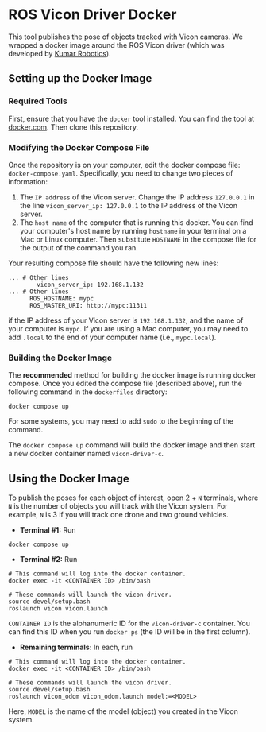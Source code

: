 # ROS Vicon Driver Docker

This tool publishes the pose of objects tracked with Vicon cameras. We wrapped a docker image around the ROS Vicon driver (which was developed by [Kumar Robotics](https://github.com/KumarRobotics/vicon)).

## Setting up the Docker Image

### Required Tools

First, ensure that you have the `docker` tool installed. You can find the tool at [docker.com](https://www.docker.com). Then clone this repository.

### Modifying the Docker Compose File

Once the repository is on your computer, edit the docker compose file: `docker-compose.yaml`. Specifically, you need to change two pieces of information:

1. The `IP address` of the Vicon server. Change the IP address `127.0.0.1` in the line `vicon_server_ip: 127.0.0.1` to the IP address of the Vicon server.
2. The `host name` of the computer that is running this docker. You can find your computer's host name by running `hostname` in your terminal on a Mac or Linux computer. Then substitute `HOSTNAME` in the compose file for the output of the command you ran.

Your resulting compose file should have the following new lines:
```
... # Other lines
        vicon_server_ip: 192.168.1.132
... # Other lines
      ROS_HOSTNAME: mypc
      ROS_MASTER_URI: http://mypc:11311
```
if the IP address of your Vicon server is `192.168.1.132`, and the name of your computer is `mypc`. If you are using a Mac computer, you may need to add `.local` to the end of your computer name (i.e., `mypc.local`).

### Building the Docker Image

The **recommended** method for building the docker image is running docker compose. Once you edited the compose file (described above), run the following command in the `dockerfiles` directory:
```
docker compose up
```
For some systems, you may need to add `sudo` to the beginning of the command.

The `docker compose up` command will build the docker image and then start a new docker container named `vicon-driver-c`.

## Using the Docker Image

To publish the poses for each object of interest, open 2 + `N` terminals, where `N` is the number of objects you will track with the Vicon system. For example, `N` is 3 if you will track one drone and two ground vehicles.

- **Terminal #1:** Run
```
docker compose up
```

- **Terminal #2:** Run
```
# This command will log into the docker container.
docker exec -it <CONTAINER ID> /bin/bash

# These commands will launch the vicon driver.
source devel/setup.bash
roslaunch vicon vicon.launch
```
`CONTAINER ID` is the alphanumeric ID for the `vicon-driver-c` container. You can find this ID when you run `docker ps` (the ID will be in the first column).

- **Remaining terminals:** In each, run
```
# This command will log into the docker container.
docker exec -it <CONTAINER ID> /bin/bash

# These commands will launch the vicon driver.
source devel/setup.bash
roslaunch vicon_odom vicon_odom.launch model:=<MODEL>
```
Here, `MODEL` is the name of the model (object) you created in the Vicon system.
